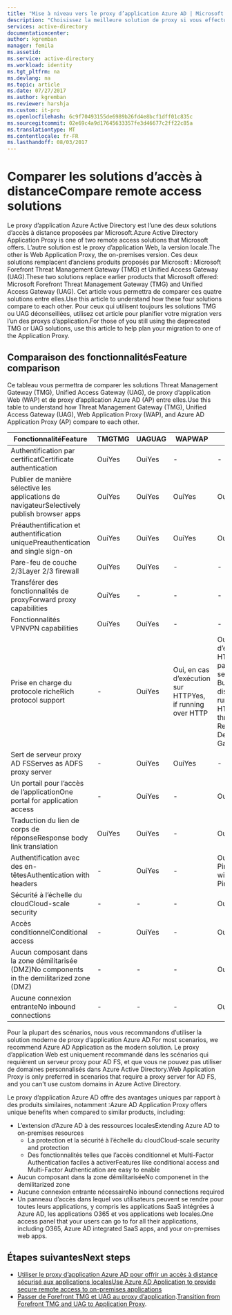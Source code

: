 ```yaml
---
title: "Mise à niveau vers le proxy d’application Azure AD | Microsoft Docs"
description: "Choisissez la meilleure solution de proxy si vous effectuez une mise à niveau à partir de Microsoft Forefront ou de Unified Access Gateway."
services: active-directory
documentationcenter: 
author: kgremban
manager: femila
ms.assetid: 
ms.service: active-directory
ms.workload: identity
ms.tgt_pltfrm: na
ms.devlang: na
ms.topic: article
ms.date: 07/27/2017
ms.author: kgremban
ms.reviewer: harshja
ms.custom: it-pro
ms.openlocfilehash: 6c9f70493155de6989b26fd4e8bcf1dff01c835c
ms.sourcegitcommit: 02e69c4a9d17645633357fe3d46677c2ff22c85a
ms.translationtype: MT
ms.contentlocale: fr-FR
ms.lasthandoff: 08/03/2017
---
```

# <a name="compare-remote-access-solutions"></a><span data-ttu-id="0b441-103">Comparer les solutions d’accès à distance</span><span class="sxs-lookup"><span data-stu-id="0b441-103">Compare remote access solutions</span></span>

<span data-ttu-id="0b441-104">Le proxy d’application Azure Active Directory est l’une des deux solutions d’accès à distance proposées par Microsoft.</span><span class="sxs-lookup"><span data-stu-id="0b441-104">Azure Active Directory Application Proxy is one of two remote access solutions that Microsoft offers.</span></span> <span data-ttu-id="0b441-105">L’autre solution est le proxy d’application Web, la version locale.</span><span class="sxs-lookup"><span data-stu-id="0b441-105">The other is Web Application Proxy, the on-premises version.</span></span> <span data-ttu-id="0b441-106">Ces deux solutions remplacent d’anciens produits proposés par Microsoft : Microsoft Forefront Threat Management Gateway (TMG) et Unified Access Gateway (UAG).</span><span class="sxs-lookup"><span data-stu-id="0b441-106">These two solutions replace earlier products that Microsoft offered: Microsoft Forefront Threat Management Gateway (TMG) and Unified Access Gateway (UAG).</span></span> <span data-ttu-id="0b441-107">Cet article vous permettra de comparer ces quatre solutions entre elles.</span><span class="sxs-lookup"><span data-stu-id="0b441-107">Use this article to understand how these four solutions compare to each other.</span></span> <span data-ttu-id="0b441-108">Pour ceux qui utilisent toujours les solutions TMG ou UAG déconseillées, utilisez cet article pour planifier votre migration vers l’un des proxys d’application.</span><span class="sxs-lookup"><span data-stu-id="0b441-108">For those of you still using the deprecated TMG or UAG solutions, use this article to help plan your migration to one of the Application Proxy.</span></span> 


## <a name="feature-comparison"></a><span data-ttu-id="0b441-109">Comparaison des fonctionnalités</span><span class="sxs-lookup"><span data-stu-id="0b441-109">Feature comparison</span></span>

<span data-ttu-id="0b441-110">Ce tableau vous permettra de comparer les solutions Threat Management Gateway (TMG), Unified Access Gateway (UAG), de proxy d’application Web (WAP) et de proxy d’application Azure AD (AP) entre elles.</span><span class="sxs-lookup"><span data-stu-id="0b441-110">Use this table to understand how Threat Management Gateway (TMG), Unified Access Gateway (UAG), Web Application Proxy (WAP), and Azure AD Application Proxy (AP) compare to each other.</span></span>

| <span data-ttu-id="0b441-111">Fonctionnalité</span><span class="sxs-lookup"><span data-stu-id="0b441-111">Feature</span></span> | <span data-ttu-id="0b441-112">TMG</span><span class="sxs-lookup"><span data-stu-id="0b441-112">TMG</span></span> | <span data-ttu-id="0b441-113">UAG</span><span class="sxs-lookup"><span data-stu-id="0b441-113">UAG</span></span> | <span data-ttu-id="0b441-114">WAP</span><span class="sxs-lookup"><span data-stu-id="0b441-114">WAP</span></span> | <span data-ttu-id="0b441-115">AP</span><span class="sxs-lookup"><span data-stu-id="0b441-115">AP</span></span> |
| ------- | --- | --- | --- | --- |
| <span data-ttu-id="0b441-116">Authentification par certificat</span><span class="sxs-lookup"><span data-stu-id="0b441-116">Certificate authentication</span></span> | <span data-ttu-id="0b441-117">Oui</span><span class="sxs-lookup"><span data-stu-id="0b441-117">Yes</span></span> | <span data-ttu-id="0b441-118">Oui</span><span class="sxs-lookup"><span data-stu-id="0b441-118">Yes</span></span> | - | - |
| <span data-ttu-id="0b441-119">Publier de manière sélective les applications de navigateur</span><span class="sxs-lookup"><span data-stu-id="0b441-119">Selectively publish browser apps</span></span> | <span data-ttu-id="0b441-120">Oui</span><span class="sxs-lookup"><span data-stu-id="0b441-120">Yes</span></span> | <span data-ttu-id="0b441-121">Oui</span><span class="sxs-lookup"><span data-stu-id="0b441-121">Yes</span></span> | <span data-ttu-id="0b441-122">Oui</span><span class="sxs-lookup"><span data-stu-id="0b441-122">Yes</span></span> | <span data-ttu-id="0b441-123">Oui</span><span class="sxs-lookup"><span data-stu-id="0b441-123">Yes</span></span> |
| <span data-ttu-id="0b441-124">Préauthentification et authentification unique</span><span class="sxs-lookup"><span data-stu-id="0b441-124">Preauthentication and single sign-on</span></span> | <span data-ttu-id="0b441-125">Oui</span><span class="sxs-lookup"><span data-stu-id="0b441-125">Yes</span></span> | <span data-ttu-id="0b441-126">Oui</span><span class="sxs-lookup"><span data-stu-id="0b441-126">Yes</span></span> | <span data-ttu-id="0b441-127">Oui</span><span class="sxs-lookup"><span data-stu-id="0b441-127">Yes</span></span> | <span data-ttu-id="0b441-128">Oui</span><span class="sxs-lookup"><span data-stu-id="0b441-128">Yes</span></span> | 
| <span data-ttu-id="0b441-129">Pare-feu de couche 2/3</span><span class="sxs-lookup"><span data-stu-id="0b441-129">Layer 2/3 firewall</span></span> | <span data-ttu-id="0b441-130">Oui</span><span class="sxs-lookup"><span data-stu-id="0b441-130">Yes</span></span> | <span data-ttu-id="0b441-131">Oui</span><span class="sxs-lookup"><span data-stu-id="0b441-131">Yes</span></span> | - | - |
| <span data-ttu-id="0b441-132">Transférer des fonctionnalités de proxy</span><span class="sxs-lookup"><span data-stu-id="0b441-132">Forward proxy capabilities</span></span> | <span data-ttu-id="0b441-133">Oui</span><span class="sxs-lookup"><span data-stu-id="0b441-133">Yes</span></span> | - | - | - |
| <span data-ttu-id="0b441-134">Fonctionnalités VPN</span><span class="sxs-lookup"><span data-stu-id="0b441-134">VPN capabilities</span></span> | <span data-ttu-id="0b441-135">Oui</span><span class="sxs-lookup"><span data-stu-id="0b441-135">Yes</span></span> | <span data-ttu-id="0b441-136">Oui</span><span class="sxs-lookup"><span data-stu-id="0b441-136">Yes</span></span> | - | - |
| <span data-ttu-id="0b441-137">Prise en charge du protocole riche</span><span class="sxs-lookup"><span data-stu-id="0b441-137">Rich protocol support</span></span> | - | <span data-ttu-id="0b441-138">Oui</span><span class="sxs-lookup"><span data-stu-id="0b441-138">Yes</span></span> | <span data-ttu-id="0b441-139">Oui, en cas d’exécution sur HTTP</span><span class="sxs-lookup"><span data-stu-id="0b441-139">Yes, if running over HTTP</span></span> | <span data-ttu-id="0b441-140">Oui, en cas d’exécution sur HTTP ou via la passerelle des services Bureau à distance</span><span class="sxs-lookup"><span data-stu-id="0b441-140">Yes, if running over HTTP or through Remote Desktop Gateway</span></span> |
| <span data-ttu-id="0b441-141">Sert de serveur proxy AD FS</span><span class="sxs-lookup"><span data-stu-id="0b441-141">Serves as ADFS proxy server</span></span> | - | <span data-ttu-id="0b441-142">Oui</span><span class="sxs-lookup"><span data-stu-id="0b441-142">Yes</span></span> | <span data-ttu-id="0b441-143">Oui</span><span class="sxs-lookup"><span data-stu-id="0b441-143">Yes</span></span> | - |
| <span data-ttu-id="0b441-144">Un portail pour l’accès de l’application</span><span class="sxs-lookup"><span data-stu-id="0b441-144">One portal for application access</span></span> | - | <span data-ttu-id="0b441-145">Oui</span><span class="sxs-lookup"><span data-stu-id="0b441-145">Yes</span></span> | - | <span data-ttu-id="0b441-146">Oui</span><span class="sxs-lookup"><span data-stu-id="0b441-146">Yes</span></span> |
| <span data-ttu-id="0b441-147">Traduction du lien de corps de réponse</span><span class="sxs-lookup"><span data-stu-id="0b441-147">Response body link translation</span></span> | <span data-ttu-id="0b441-148">Oui</span><span class="sxs-lookup"><span data-stu-id="0b441-148">Yes</span></span> | <span data-ttu-id="0b441-149">Oui</span><span class="sxs-lookup"><span data-stu-id="0b441-149">Yes</span></span> | - | <span data-ttu-id="0b441-150">Oui</span><span class="sxs-lookup"><span data-stu-id="0b441-150">Yes</span></span> | 
| <span data-ttu-id="0b441-151">Authentification avec des en-têtes</span><span class="sxs-lookup"><span data-stu-id="0b441-151">Authentication with headers</span></span> | - | <span data-ttu-id="0b441-152">Oui</span><span class="sxs-lookup"><span data-stu-id="0b441-152">Yes</span></span> | - | <span data-ttu-id="0b441-153">Oui, avec PingAccess</span><span class="sxs-lookup"><span data-stu-id="0b441-153">Yes, with PingAccess</span></span> | 
| <span data-ttu-id="0b441-154">Sécurité à l’échelle du cloud</span><span class="sxs-lookup"><span data-stu-id="0b441-154">Cloud-scale security</span></span> | - | - | - | <span data-ttu-id="0b441-155">Oui</span><span class="sxs-lookup"><span data-stu-id="0b441-155">Yes</span></span> | 
| <span data-ttu-id="0b441-156">Accès conditionnel</span><span class="sxs-lookup"><span data-stu-id="0b441-156">Conditional access</span></span> | - | <span data-ttu-id="0b441-157">Oui</span><span class="sxs-lookup"><span data-stu-id="0b441-157">Yes</span></span> | - | <span data-ttu-id="0b441-158">Oui</span><span class="sxs-lookup"><span data-stu-id="0b441-158">Yes</span></span> |
| <span data-ttu-id="0b441-159">Aucun composant dans la zone démilitarisée (DMZ)</span><span class="sxs-lookup"><span data-stu-id="0b441-159">No components in the demilitarized zone (DMZ)</span></span> | - | - | - | <span data-ttu-id="0b441-160">Oui</span><span class="sxs-lookup"><span data-stu-id="0b441-160">Yes</span></span> |
| <span data-ttu-id="0b441-161">Aucune connexion entrante</span><span class="sxs-lookup"><span data-stu-id="0b441-161">No inbound connections</span></span> | - | - | - | <span data-ttu-id="0b441-162">Oui</span><span class="sxs-lookup"><span data-stu-id="0b441-162">Yes</span></span> |

<span data-ttu-id="0b441-163">Pour la plupart des scénarios, nous vous recommandons d’utiliser la solution moderne de proxy d’application Azure AD.</span><span class="sxs-lookup"><span data-stu-id="0b441-163">For most scenarios, we recommend Azure AD Application as the modern solution.</span></span> <span data-ttu-id="0b441-164">Le proxy d’application Web est uniquement recommandé dans les scénarios qui requièrent un serveur proxy pour AD FS, et que vous ne pouvez pas utiliser de domaines personnalisés dans Azure Active Directory.</span><span class="sxs-lookup"><span data-stu-id="0b441-164">Web Application Proxy is only preferred in scenarios that require a proxy server for AD FS, and you can't use custom domains in Azure Active Directory.</span></span> 

<span data-ttu-id="0b441-165">Le proxy d’application Azure AD offre des avantages uniques par rapport à des produits similaires, notamment :</span><span class="sxs-lookup"><span data-stu-id="0b441-165">Azure AD Application Proxy offers unique benefits when compared to similar products, including:</span></span>

- <span data-ttu-id="0b441-166">L’extension d’Azure AD à des ressources locales</span><span class="sxs-lookup"><span data-stu-id="0b441-166">Extending Azure AD to on-premises resources</span></span>
   - <span data-ttu-id="0b441-167">La protection et la sécurité à l’échelle du cloud</span><span class="sxs-lookup"><span data-stu-id="0b441-167">Cloud-scale security and protection</span></span>
   - <span data-ttu-id="0b441-168">Des fonctionnalités telles que l’accès conditionnel et Multi-Factor Authentication faciles à activer</span><span class="sxs-lookup"><span data-stu-id="0b441-168">Features like conditional access and Multi-Factor Authentication are easy to enable</span></span>
- <span data-ttu-id="0b441-169">Aucun composant dans la zone démilitarisée</span><span class="sxs-lookup"><span data-stu-id="0b441-169">No componenet in the demilitarized zone</span></span>
- <span data-ttu-id="0b441-170">Aucune connexion entrante nécessaire</span><span class="sxs-lookup"><span data-stu-id="0b441-170">No inbound connections required</span></span>
- <span data-ttu-id="0b441-171">Un panneau d’accès dans lequel vos utilisateurs peuvent se rendre pour toutes leurs applications, y compris les applications SaaS intégrées à Azure AD, les applications O365 et vos applications web locales.</span><span class="sxs-lookup"><span data-stu-id="0b441-171">One access panel that your users can go to for all their applications, including O365, Azure AD integrated SaaS apps, and your on-premises web apps.</span></span> 


## <a name="next-steps"></a><span data-ttu-id="0b441-172">Étapes suivantes</span><span class="sxs-lookup"><span data-stu-id="0b441-172">Next steps</span></span>

- [<span data-ttu-id="0b441-173">Utiliser le proxy d’application Azure AD pour offrir un accès à distance sécurisé aux applications locales</span><span class="sxs-lookup"><span data-stu-id="0b441-173">Use Azure AD Application to provide secure remote access to on-premises applications</span></span>](active-directory-application-proxy-get-started.md)
- <span data-ttu-id="0b441-174">[Passer de Forefront TMG et UAG au proxy d’application](https://blogs.technet.microsoft.com/isablog/2015/06/30/modernizing-microsoft-application-access-with-web-application-proxy-and-azure-active-directory-application-proxy/).</span><span class="sxs-lookup"><span data-stu-id="0b441-174">[Transition from Forefront TMG and UAG to Application Proxy](https://blogs.technet.microsoft.com/isablog/2015/06/30/modernizing-microsoft-application-access-with-web-application-proxy-and-azure-active-directory-application-proxy/).</span></span>
